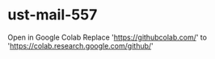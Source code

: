 # ust-mail-557

Open in Google Colab
Replace 'https://githubcolab.com/' to 'https://colab.research.google.com/github/'
